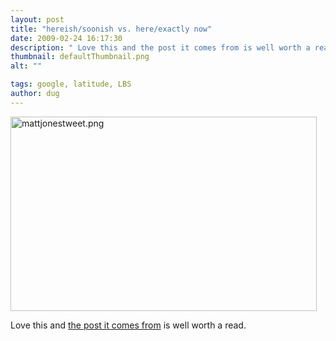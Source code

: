 ```yaml
---
layout: post
title: "hereish/soonish vs. here/exactly now"
date: 2009-02-24 16:17:30
description: " Love this and the post it comes from is well worth a read&#8230;."
thumbnail: defaultThumbnail.png
alt: ""

tags: google, latitude, LBS
author: dug
---
```


<p><span class="mt-enclosure mt-enclosure-image" style="display: inline;"><a href="http://www.donkeyontheedge.com/i/mattjonestweet.png"><img alt="mattjonestweet.png" src="http://www.donkeyontheedge.com/assets_c/2009/02/mattjonestweet-thumb-490x311-45.png" width="490" height="311"  style="" /></a></span></p>

<p>Love this and <a href="http://magicalnihilism.wordpress.com/2009/02/18/exporting-the-past-into-the-future-or-the-possibility-jelly-lives-on-the-hypersurface-of-the-present/">the post it comes from</a> is well worth a read.</p>
